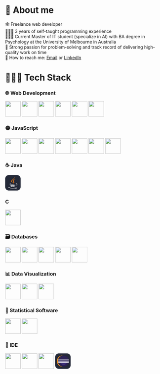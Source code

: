 # 💫 About me
🕸️ Freelance web developer  
👩🏻‍💻 3 years of self-taught programming experience  
👩🏻‍🎓 Current Master of IT student (specialize in AI) with BA degree in Psychology at the University of Melbourne in Australia  
👾 Strong passion for problem-solving and track record of delivering high-quality work on time  
📧 How to reach me: [Email](christina0606yy@gmail.com) or [LinkedIn](https://www.linkedin.com/in/christina-yuan-39bb3416b/)

# 👩🏻‍💻 Tech Stack
### 🌐 Web Development
<img src="https://user-images.githubusercontent.com/25181517/192158954-f88b5814-d510-4564-b285-dff7d6400dad.png" width="50" height="50"> <img src="https://user-images.githubusercontent.com/25181517/183898674-75a4a1b1-f960-4ea9-abcb-637170a00a75.png" width="50" height="50">
<img src="https://user-images.githubusercontent.com/25181517/192158956-48192682-23d5-4bfc-9dfb-6511ade346bc.png" width="50" height="50"> 
<img src="https://user-images.githubusercontent.com/25181517/183898054-b3d693d4-dafb-4808-a509-bab54cf5de34.png" width="50" height="50"> 
<img src="https://github.com/get-icon/geticon/raw/master/icons/typescript-icon.svg" width="50" height="50"> 
<img src="https://github.com/get-icon/geticon/raw/master/icons/angular-icon.svg" width="50" height="50"> 

### 🟡 JavaScript 
<img src="https://user-images.githubusercontent.com/25181517/117447155-6a868a00-af3d-11eb-9cfe-245df15c9f3f.png" width="50" height="50"> <img src="https://github.com/get-icon/geticon/raw/master/icons/vue.svg" width="50" height="50"> 
<img src="https://user-images.githubusercontent.com/25181517/183897015-94a058a6-b86e-4e42-a37f-bf92061753e5.png" width="50" height="50"> 
<img src="https://user-images.githubusercontent.com/25181517/187896150-cc1dcb12-d490-445c-8e4d-1275cd2388d6.png" width="50" height="50"> 
<img src="https://github.com/get-icon/geticon/raw/master/icons/express.svg" width="50" height="50"> 
<img src="https://raw.githubusercontent.com/get-icon/geticon/fc0f660daee147afb4a56c64e12bde6486b73e39/icons/jquery.svg" width="50" height="50">
<img src="https://raw.githubusercontent.com/get-icon/geticon/fc0f660daee147afb4a56c64e12bde6486b73e39/icons/json.svg" width="50" height="50">

### ☕️ Java 
<img src="https://github.com/tandpfun/skill-icons/raw/main/icons/Java-Dark.svg" width="50" height="50">

### C
<img src="https://user-images.githubusercontent.com/25181517/192106070-46255bcf-65e6-4c6b-a296-bf8d0d8fb2a7.png" width="50" height="50">

### 🗃️ Databases
<img src="https://user-images.githubusercontent.com/25181517/183423507-c056a6f9-1ba8-4312-a350-19bcbc5a8697.png" width="50" height="50"> <img src="https://github.com/Christina11010/Christina11010/assets/87953511/581d1003-7a10-41ba-815e-0ffecfcdaf53" width="50" height="50"> 
<img src="https://user-images.githubusercontent.com/25181517/117208740-bfb78400-adf5-11eb-97bb-09072b6bedfc.png" width="50" height="50"> 
<img src="https://user-images.githubusercontent.com/25181517/183896128-ec99105a-ec1a-4d85-b08b-1aa1620b2046.png" width="50" height="50"> 
<img src="https://raw.githubusercontent.com/get-icon/geticon/fc0f660daee147afb4a56c64e12bde6486b73e39/icons/bash.svg" width="50" height="50">

### 📊 Data Visualization
<img src="https://raw.githubusercontent.com/get-icon/geticon/fc0f660daee147afb4a56c64e12bde6486b73e39/icons/d3.svg" width="50" height="50"> <img src="https://shorturl.at/acprH" width="50" height="50"> 
<img src="https://raw.githubusercontent.com/get-icon/geticon/fc0f660daee147afb4a56c64e12bde6486b73e39/icons/google-data-studio.svg" width="50" height="50">

### 📝 Statistical Software
<img src="https://upload.wikimedia.org/wikipedia/en/1/1b/IBM_SPSS_v23.png" width="50" height="50"> <img src="https://upload.wikimedia.org/wikipedia/commons/thumb/0/0d/JASP_logo.svg/360px-JASP_logo.svg.png" width="50" height="50">



### 🔨 IDE
<img src="https://user-images.githubusercontent.com/25181517/192108891-d86b6220-e232-423a-bf5f-90903e6887c3.png" width="50" height="50"> <img src="https://user-images.githubusercontent.com/25181517/190887571-ddd87d6e-77f8-41e7-b755-9b6d68e4fab7.png" width="50" height="50">
<img src="https://raw.githubusercontent.com/get-icon/geticon/fc0f660daee147afb4a56c64e12bde6486b73e39/icons/codepen-icon.svg" width="50" height="50">
<img src="https://raw.githubusercontent.com/tandpfun/skill-icons/59059d9d1a2c092696dc66e00931cc1181a4ce1f/icons/Eclipse-Dark.svg" width="50" height="50">


<!-- <img src="" width="50" height="50"> -->
